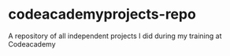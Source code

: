 # codeacademyprojects-repo
A repository of all independent projects I did during my training at Codeacademy
